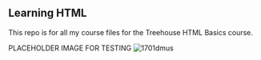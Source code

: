## Learning HTML

This repo is for all my course files for the Treehouse HTML Basics course.

PLACEHOLDER IMAGE FOR TESTING
![1701dmus](https://user-images.githubusercontent.com/43204096/45498848-ede28400-b772-11e8-94b4-6258addbc37a.png)
